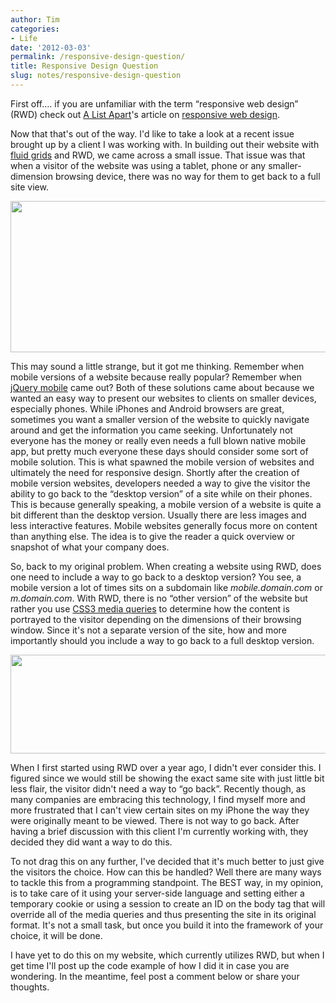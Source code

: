 ```yaml
---
author: Tim
categories:
- Life
date: '2012-03-03'
permalink: /responsive-design-question/
title: Responsive Design Question
slug: notes/responsive-design-question
---
```


First off&#8230;. if you are unfamiliar with the term &#8220;responsive web design&#8221; (RWD) check out [A List Apart][1]'s article on [responsive web design][2].

Now that that's out of the way. I'd like to take a look at a recent issue brought up by a client I was working with. In building out their website with [fluid grids][3] and RWD, we came across a small issue. That issue was that when a visitor of the website was using a tablet, phone or any smaller-dimension browsing device, there was no way for them to get back to a full site view.

[<img class="aligncenter size-full wp-image-342" title="largeGrid" src="http://timw.co/wp-content/uploads/2012/03/largeGrid.png" alt="" width="615" height="242" />][4]

This may sound a little strange, but it got me thinking. Remember when mobile versions of a website because really popular? Remember when [jQuery mobile][5] came out? Both of these solutions came about because we wanted an easy way to present our websites to clients on smaller devices, especially phones. While iPhones and Android browsers are great, sometimes you want a smaller version of the website to quickly navigate around and get the information you came seeking. Unfortunately not everyone has the money or really even needs a full blown native mobile app, but pretty much everyone these days should consider some sort of mobile solution. This is what spawned the mobile version of websites and ultimately the need for responsive design. Shortly after the creation of mobile version websites, developers needed a way to give the visitor the ability to go back to the &#8220;desktop version&#8221; of a site while on their phones. This is because generally speaking, a mobile version of a website is quite a bit different than the desktop version. Usually there are less images and less interactive features. Mobile websites generally focus more on content than anything else. The idea is to give the reader a quick overview or snapshot of what your company does.

So, back to my original problem. When creating a website using RWD, does one need to include a way to go back to a desktop version? You see, a mobile version a lot of times sits on a subdomain like *mobile.domain.com* or *m.domain.com*. With RWD, there is no &#8220;other version&#8221; of the website but rather you use [CSS3 media queries][6] to determine how the content is portrayed to the visitor depending on the dimensions of their browsing window. Since it's not a separate version of the site, how and more importantly should you include a way to go back to a full desktop version.

[<img class="aligncenter size-full wp-image-341" title="smallGrid" src="http://timw.co/wp-content/uploads/2012/03/smallGrid.png" alt="" width="615" height="158" />][7]

When I first started using RWD over a year ago, I didn't ever consider this. I figured since we would still be showing the exact same site with just little bit less flair, the visitor didn't need a way to &#8220;go back&#8221;. Recently though, as many companies are embracing this technology, I find myself more and more frustrated that I can't view certain sites on my iPhone the way they were originally meant to be viewed. There is not way to go back. After having a brief discussion with this client I'm currently working with, they decided they did want a way to do this.

To not drag this on any further, I've decided that it's much better to just give the visitors the choice. How can this be handled? Well there are many ways to tackle this from a programming standpoint. The BEST way, in my opinion, is to take care of it using your server-side language and setting either a temporary cookie or using a session to create an ID on the body tag that will override all of the media queries and thus presenting the site in its original format. It's not a small task, but once you build it into the framework of your choice, it will be done.

I have yet to do this on my website, which currently utilizes RWD, but when I get time I'll post up the code example of how I did it in case you are wondering. In the meantime, feel post a comment below or share your thoughts.

&nbsp;

 [1]: http://www.alistapart.com
 [2]: http://www.alistapart.com/articles/responsive-web-design/
 [3]: http://foundation.zurb.com/
 [4]: http://timw.co/wp-content/uploads/2012/03/largeGrid.png
 [5]: http://jquerymobile.com/
 [6]: http://reference.sitepoint.com/css/mediaqueries
 [7]: http://timw.co/wp-content/uploads/2012/03/smallGrid.png
 